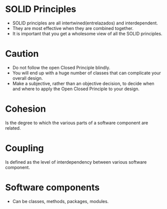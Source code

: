 # SOLID Principles
- SOLID principles are all intertwined(entrelazados) and interdependent.
- They are most effective when they are combined together.
- It is important that you get a wholesome view of all the SOLID principles.

# Caution
- Do not follow the open Closed Principle blindly.
- You will end up with a huge number of classes that can complicate your overall design. 
- Make a subjective, rather than an objective decision, to decide when and where to apply the Open Closed Principle 
to your design.

# Cohesion
Is the degree to which the various parts of a software component are related.

# Coupling
Is defined as the level of interdependency between various software component.

# Software components
- Can be classes, methods, packages, modules.
